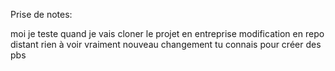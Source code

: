 Prise de notes: 

moi je teste quand je vais cloner le projet en entreprise
modification en repo distant
rien à voir vraiment
nouveau changement tu connais pour créer des pbs